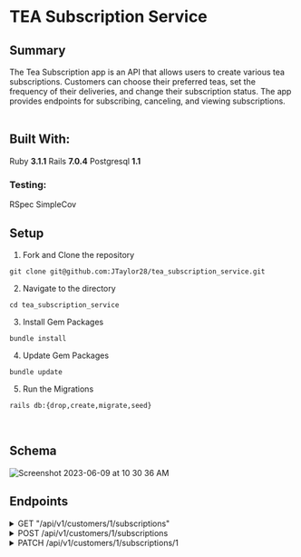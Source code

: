 # TEA Subscription Service

## Summary
The Tea Subscription app is an API that allows users to create various tea subscriptions. Customers can choose their preferred teas, set the frequency of their deliveries, and change their subscription status. The app provides endpoints for subscribing, canceling, and viewing subscriptions.
<br>
<br>

## Built With:

Ruby **3.1.1**
Rails **7.0.4**
Postgresql **1.1**

### Testing:

RSpec
SimpleCov

## Setup

1. Fork and Clone the repository
```shell
git clone git@github.com:JTaylor28/tea_subscription_service.git
```

2. Navigate to the directory
```shell
cd tea_subscription_service
```

3. Install Gem Packages
```shell
bundle install
```

4. Update Gem Packages
```shell
bundle update
```

5. Run the Migrations
```shell
rails db:{drop,create,migrate,seed}
```
<br>

## Schema
![Screenshot 2023-06-09 at 10 30 36 AM](https://github.com/JTaylor28/tea_subscription_service/assets/117054959/946eb01f-320f-4e1e-89a8-3acd6f65fc8b)
<br>


## Endpoints

<details>
<summary> GET "/api/v1/customers/1/subscriptions" </summary>


## Response:

status: 200
body:

```json
{
    "data": [
        {
            "id": "1",
            "type": "subscription",
            "attributes": {
                "title": "Green Tea Subscription",
                "price": 10,
                "status": "active",
                "frequency": "monthly",
                "customer_id": 1,
                "tea_id": 1
            }
        },
        {
            "id": "2",
            "type": "subscription",
            "attributes": {
                "title": "Oolong Tea Subscription",
                "price": 15,
                "status": "cancelled",
                "frequency": "weekly",
                "customer_id": 1,
                "tea_id": 2
            }
        },
        {
            "id": "3",
            "type": "subscription",
            "attributes": {
                "title": "Earl Gray Tea Subscription",
                "price": 100,
                "status": "cancelled",
                "frequency": "yearly",
                "customer_id": 1,
                "tea_id": 3
            }
        }
    ]
}
```
<br>
<br>
<br>
</details>

<details>
<summary> POST /api/v1/customers/1/subscriptions </summary>

## Request:

Content-Type: application/json
Accept: application/json

```json
{
    "customer_id": "2",
    "tea_id": "1",
    "frequency": "weekly" 
}
```

## Response:

status: 201
body:

```json
{
    "data": {
        "id": "5",
        "type": "subscription",
        "attributes": {
            "title": "Green Tea Subscription",
            "price": 10,
            "status": "active",
            "frequency": "weekly",
            "customer_id": 1,
            "tea_id": 1
        }
    }
}
```
<br>
<br>
<br>
</details>

<details>
<summary> PATCH /api/v1/customers/1/subscriptions/1 </summary>
<br>

## Change Status: 
### Request:

Content-Type: application/json
Accept: application/json

body:

```json
{
  "status": "cancelled"
}
```

### Response:

status: 200
body:

```json
{
    "data": {
        "id": "6",
        "type": "subscription",
        "attributes": {
            "title": "Green Tea Subscription",
            "price": 10,
            "status": "canceled",
            "frequency": "weekly",
            "customer_id": 1,
            "tea_id": 1
        }
    }
}
```
</details>
